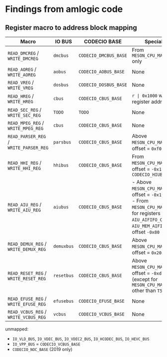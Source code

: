 # Findings from amlogic code

## Register macro to address block mapping

| Macro                | IO BUS       | CODECIO BASE       | Special Cases                                                                 |
|-----------------------------|----------------|----------------------|------------------------------------------------------------------------------------|
| `READ_DMCREG` / `WRITE_DMCREG` | `dmcbus`       | `CODECIO_DMCBUS_BASE` | From `MESON_CPU_MAJOR_ID_GXBB` only                                                                               |
| `READ_AOREG` / `WRITE_AOREG`   | `aobus`        | `CODECIO_AOBUS_BASE`  | None                                                                               |
| `READ_VREG` / `WRITE_VREG`     | `dosbus`       | `CODECIO_DOSBUS_BASE` | None                                                                               |
| `READ_HREG` / `WRITE_HREG` | `cbus`         | `CODECIO_CBUS_BASE`   | `r \| 0x1000` where r is the register address                                                                 |
| `READ_SEC_REG` / `WRITE_SEC_REG` | `TODO`         | `TODO`               | None                                                                               |
| `READ_MPEG_REG` / `WRITE_MPEG_REG` | `cbus`         | `CODECIO_CBUS_BASE`   | None                                                                               |
| `READ_PARSER_REG` / `WRITE_PARSER_REG` | `parsbus`      | `CODECIO_CBUS_BASE`   | Above `MESON_CPU_MAJOR_ID_TXL`, offset = `0xf00`                                     |
| `READ_HHI_REG` / `WRITE_HHI_REG` | `hhibus`       | `CODECIO_CBUS_BASE` | From `MESON_CPU_MAJOR_ID_GXBB`, offset = `-0x1000` on `CODECIO_HIUBUS_BASE`                               |
| `READ_AIU_REG` / `WRITE_AIU_REG` | `aiubus`       | `CODECIO_CBUS_BASE`   | - Above `MESON_CPU_MAJOR_ID_TXL`, offset = `-0x100` <br> - From `MESON_CPU_MAJOR_ID_G12A`, for registers between `AIU_AIFIFO_CTRL` and `AIU_MEM_AIFIFO_MEM_CTL`, offset `-0x80`                                    |
| `READ_DEMUX_REG` / `WRITE_DEMUX_REG` | `demuxbus`     | `CODECIO_CBUS_BASE`   | Above `MESON_CPU_MAJOR_ID_TXL`, offset = `0x200`                                     |
| `READ_RESET_REG` / `WRITE_RESET_REG` | `resetbus`     | `CODECIO_CBUS_BASE`   | Above `MESON_CPU_MAJOR_ID_TXL`, offset = `-0xd00` <br> (except for `MESON_CPU_MAJOR_ID_SC2` other than `T5` or `T5D`)  |
| `READ_EFUSE_REG` / `WRITE_EFUSE_REG` | `efusebus`     | `CODECIO_EFUSE_BASE`  | None                                                                               |
| `READ_VCBUS_REG` / `WRITE_VCBUS_REG` | `vcbus`        | `CODECIO_VCBUS_BASE`  | None                                                                               |


unmapped:
- `IO_VLD_BUS`, `IO_VDEC_BUS`, `IO_VDEC2_BUS`, `IO_HCODEC_BUS`, `IO_HEVC_BUS`
- `IO_VPP_BUS` = `CODECIO_VCBUS_BASE`
- `CODECIO_NOC_BASE` (2019 only)
